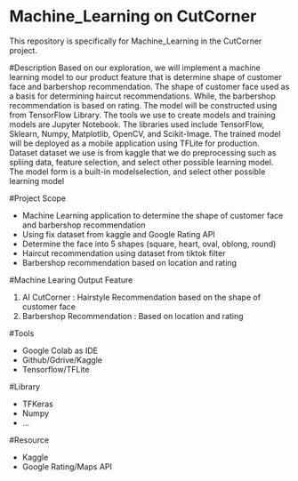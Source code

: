 # Machine_Learning on CutCorner
This repository is specifically for Machine_Learning in the CutCorner project.

#Description
Based on our exploration, we will implement a machine learning model to our product feature that is determine shape of customer face and barbershop recommendation. The shape of customer face used as a basis for determining haircut recommendations. While, the barbershop recommendation is based on rating. The model will be constructed using from TensorFlow Library. The tools we use to create models and training models are Jupyter Notebook. The libraries used include TensorFlow, Sklearn, Numpy, Matplotlib, OpenCV, and Scikit-Image. The trained model will be deployed as a mobile application using TFLite for production. Dataset dataset we use is from kaggle that we do preprocessing such as spliing data, feature selection, and select other possible learning model. The model form is a built-in modelselection, and select other possible learning model

#Project Scope
- Machine Learning application to determine the shape of customer face and barbershop recommendation
- Using fix dataset from kaggle and Google Rating API
- Determine the face into 5 shapes (square, heart, oval, oblong, round)
- Haircut recommendation using dataset from tiktok filter
- Barbershop recommendation based on location and rating

#Machine Learing Output Feature
1. AI CutCorner : Hairstyle Recommendation based on the shape of customer face
2. Barbershop Recommendation : Based on location and rating

#Tools
- Google Colab as IDE
- Github/Gdrive/Kaggle
- Tensorflow/TFLite

#Library
- TFKeras
- Numpy
- ...

#Resource
- Kaggle
- Google Rating/Maps API

